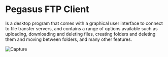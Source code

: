 # Pegasus FTP Client
Is a desktop program that comes with a graphical user interface to connect to file transfer servers, and contains a range of options available such as uploading, downloading and deleting files, creating folders and deleting them and moving between folders, and many other features.

![Capture](https://user-images.githubusercontent.com/34167431/57878836-9d508880-7823-11e9-80e7-ea0391e7df08.JPG)
